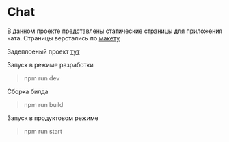 # Сhat

В данном проекте представлены статические страницы для приложения чата.
Страницы верстались по [макету](https://www.figma.com/file/jF5fFFzgGOxQeB4CmKWTiE/Chat_external_link?node-id=0%3A1)

Задеплоеный проект [тут](https://inspiring-alpaca-13a311.netlify.app/)

Запуск в режиме разработки
> npm run dev


Сборка билда
> npm run build


Запуск в продуктовом режиме
> npm run start